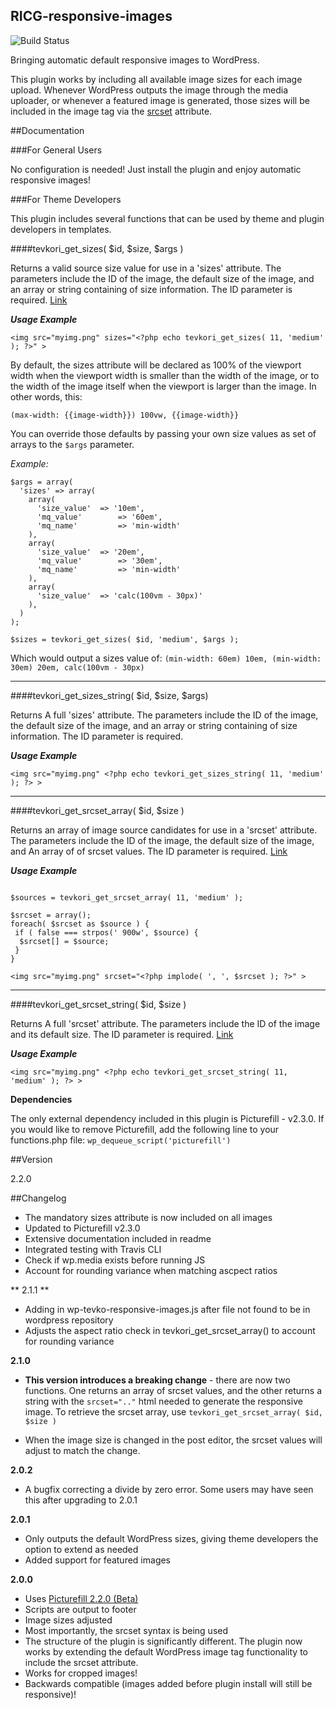 RICG-responsive-images
---

![Build Status](https://travis-ci.org/ResponsiveImagesCG/wp-tevko-responsive-images.svg)

Bringing automatic default responsive images to WordPress.

This plugin works by including all available image sizes for each image upload. Whenever WordPress outputs the image through the media uploader, or whenever a featured image is generated, those sizes will be included in the image tag via the [srcset](http://css-tricks.com/responsive-images-youre-just-changing-resolutions-use-srcset/) attribute.

##Documentation

###For General Users

No configuration is needed! Just install the plugin and enjoy automatic responsive images!

###For Theme Developers

This plugin includes several functions that can be used by theme and plugin developers in templates.

####tevkori_get_sizes( $id, $size, $args )

Returns a valid source size value for use in a 'sizes' attribute. The parameters include the ID of the image, the default size of the image, and an array or string containing of size information. The ID parameter is required. [Link](https://github.com/ResponsiveImagesCG/wp-tevko-responsive-images/blob/master/wp-tevko-responsive-images.php#L28)

***Usage Example***

```
<img src="myimg.png" sizes="<?php echo tevkori_get_sizes( 11, 'medium' ); ?>" >
```

By default, the sizes attribute will be declared as 100% of the viewport width when the viewport width is smaller than the width of the image, or to the width of the image itself when the viewport is larger than the image. In other words, this:

`(max-width: {{image-width}}) 100vw, {{image-width}}`

You can override those defaults by passing your own size values as set of arrays to the `$args` parameter.

*Example:*

```
$args = array(
  'sizes' => array(
    array(
      'size_value' 	=> '10em',
      'mq_value'		=> '60em',
      'mq_name'			=> 'min-width'
    ),
    array(
      'size_value' 	=> '20em',
      'mq_value'		=> '30em',
      'mq_name'			=> 'min-width'
    ),
    array(
      'size_value'	=> 'calc(100vm - 30px)'
    ),
  )
);

$sizes = tevkori_get_sizes( $id, 'medium', $args );
```

Which would output a sizes value of:
`(min-width: 60em) 10em, (min-width: 30em) 20em, calc(100vm - 30px)`

---

####tevkori_get_sizes_string( $id, $size, $args)

Returns A full 'sizes' attribute. The parameters include the ID of the image, the default size of the image, and an array or string containing of size information. The ID parameter is required.

***Usage Example***

```
<img src="myimg.png" <?php echo tevkori_get_sizes_string( 11, 'medium' ); ?> >
```

---
####tevkori_get_srcset_array( $id, $size )

Returns an array of image source candidates for use in a 'srcset' attribute. The parameters include the ID of the image, the default size of the image, and An array of of srcset values. The ID parameter is required. [Link](https://github.com/ResponsiveImagesCG/wp-tevko-responsive-images/blob/master/wp-tevko-responsive-images.php#L132)

***Usage Example***

```

$sources = tevkori_get_srcset_array( 11, 'medium' );

$srcset = array();
foreach( $srcset as $source ) {
 if ( false === strpos(' 900w', $source) {
  $srcset[] = $source;
 }
}

<img src="myimg.png" srcset="<?php implode( ', ', $srcset ); ?>" >
```

---

####tevkori_get_srcset_string( $id, $size )

Returns A full 'srcset' attribute. The parameters include the ID of the image and its default size. The ID parameter is required. [Link](https://github.com/ResponsiveImagesCG/wp-tevko-responsive-images/blob/master/wp-tevko-responsive-images.php#L196)

***Usage Example***

```
<img src="myimg.png" <?php echo tevkori_get_srcset_string( 11, 'medium' ); ?> >
```

**Dependencies**

The only external dependency included in this plugin is Picturefill - v2.3.0. If you would like to remove Picturefill, add the following line to your functions.php file: ```wp_dequeue_script('picturefill')```

##Version

2.2.0

##Changelog

- The mandatory sizes attribute is now included on all images
- Updated to Picturefill v2.3.0
- Extensive documentation included in readme
- Integrated testing with Travis CLI
- Check if wp.media exists before running JS
- Account for rounding variance when matching ascpect ratios

** 2.1.1 **

- Adding in wp-tevko-responsive-images.js after file not found to be in wordpress repository
- Adjusts the aspect ratio check in tevkori_get_srcset_array() to account for rounding variance

**2.1.0**

- **This version introduces a breaking change** - there are now two functions. One returns an array of srcset values, and the other returns a string with the ``srcset=".."`` html needed to generate the responsive image. To retrieve the srcset array, use ``tevkori_get_srcset_array( $id, $size )``

- When the image size is changed in the post editor, the srcset values will adjust to match the change.

**2.0.2**

- A bugfix correcting a divide by zero error. Some users may have seen this after upgrading to 2.0.1

**2.0.1**
- Only outputs the default WordPress sizes, giving theme developers the option to extend as needed
- Added support for featured images

**2.0.0**
 - Uses [Picturefill 2.2.0 (Beta)](http://scottjehl.github.io/picturefill/)
 - Scripts are output to footer
 - Image sizes adjusted
 - Most importantly, the srcset syntax is being used
 - The structure of the plugin is significantly different. The plugin now works by extending the default WordPress image tag functionality to include the srcset attribute.
 - Works for cropped images!
 - Backwards compatible (images added before plugin install will still be responsive)!
